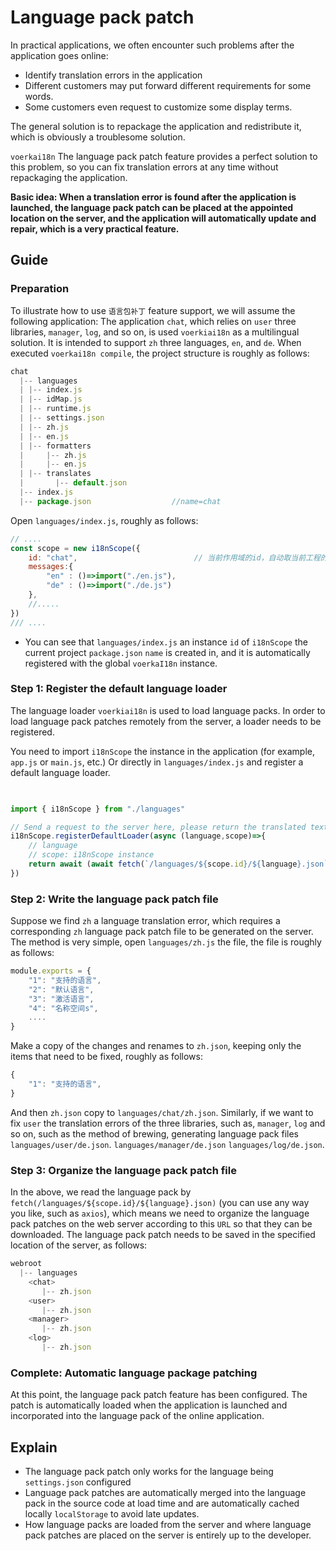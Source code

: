 # Language pack patch <!-- {docsify-ignore-all} -->

In practical applications, we often encounter such problems after the application goes online:
- Identify translation errors in the application
- Different customers may put forward different requirements for some words.
- Some customers even request to customize some display terms.

The general solution is to repackage the application and redistribute it, which is obviously a troublesome solution.

 `voerkai18n` The language pack patch feature provides a perfect solution to this problem, so you can fix translation errors at any time without repackaging the application.

**Basic idea: When a translation error is found after the application is launched, the language pack patch can be placed at the appointed location on the server, and the application will automatically update and repair, which is a very practical feature.**

## Guide


### Preparation
To illustrate how to use `语言包补丁` feature support, we will assume the following application: The application `chat`, which relies on `user` three libraries, `manager`, `log`, and so on, is used `voerkiai18n` as a multilingual solution. It is intended to support `zh` three languages, `en`, and `de`. When executed `voerkai18n compile`, the project structure is roughly as follows:
```javascript
chat
  |-- languages
  | |-- index.js
  | |-- idMap.js   
  | |-- runtime.js
  | |-- settings.json                  
  | |-- zh.js
  | |-- en.js
  | |-- formatters
  |     |-- zh.js
  |     |-- en.js
  | |-- translates
  |       |-- default.json
  |-- index.js
  |-- package.json                  //name=chat

```

Open `languages/index.js`, roughly as follows:
```javascript
// ....
const scope = new i18nScope({
    id: "chat",                          // 当前作用域的id，自动取当前工程的package.json的name
    messages:{ 
        "en" : ()=>import("./en.js"),
        "de" : ()=>import("./de.js")
    },
    //.....
}) 
/// ....
```
- You can see that `languages/index.js` an instance `id` of `i18nScope` the current project `package.json` `name` is created in, and it is automatically registered with the global `voerkaI18n` instance.

### Step 1: Register the default language loader

The language loader `voerkiai18n` is used to load language packs. In order to load language pack patches remotely from the server, a loader needs to be registered.
 
You need to import `i18nScope` the instance in the application (for example, `app.js` or `main.js`, etc.) Or directly in `languages/index.js` and register a default language loader.

```javascript

 
import { i18nScope } from "./languages"

// Send a request to the server here, please return the translated text in another language
i18nScope.registerDefaultLoader(async (language,scope)=>{
    // language
    // scope: i18nScope instance
    return await (await fetch(`/languages/${scope.id}/${language}.json`)).json()
})
```


### Step 2: Write the language pack patch file

Suppose we find `zh` a language translation error, which requires a corresponding `zh` language pack patch file to be generated on the server. The method is very simple, open `languages/zh.js` the file, the file is roughly as follows:
```javascript
module.exports = {
    "1": "支持的语言",
    "2": "默认语言",
    "3": "激活语言",
    "4": "名称空间s",
    ....
}
```
Make a copy of the changes and renames to `zh.json`, keeping only the items that need to be fixed, roughly as follows:
```javascript
{
    "1": "支持的语言",       
}
```
And then `zh.json` copy to `languages/chat/zh.json`. Similarly, if we want to fix `user` the translation errors of the three libraries, such as, `manager`, `log` and so on, such as the method of brewing, generating language pack files `languages/user/de.json`. `languages/manager/de.json` `languages/log/de.json`.

### Step 3: Organize the language pack patch file
In the above, we read the language pack by `fetch(/languages/${scope.id}/${language}.json)` (you can use any way you like, such as `axios`), which means we need to organize the language pack patches on the web server according to this `URL` so that they can be downloaded. The language pack patch needs to be saved in the specified location of the server, as follows:

```javascript
webroot
  |-- languages
    <chat>          
       |-- zh.json        
    <user>               
       |-- zh.json    
    <manager>                 
       |-- zh.json   
    <log>                 
       |-- zh.json               
```
### Complete: Automatic language package patching

At this point, the language pack patch feature has been configured. The patch is automatically loaded when the application is launched and incorporated into the language pack of the online application.
 ## Explain

- The language pack patch only works for the language being `settings.json` configured
- Language pack patches are automatically merged into the language pack in the source code at load time and are automatically cached locally `localStorage` to avoid late updates.
- How language packs are loaded from the server and where language pack patches are placed on the server is entirely up to the developer.

